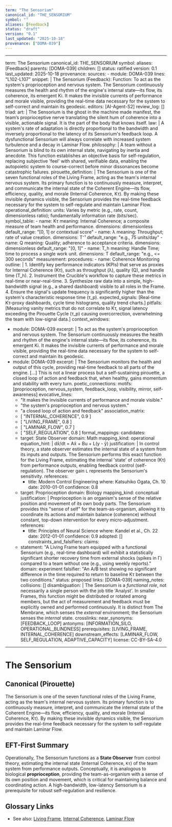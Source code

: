 ```yaml
---
term: "The Sensorium"
canonical_id: "THE_SENSORIUM"
symbol: ""
aliases: [Feedback]
status: "draft"
version: "0.1"
last_updated: "2025-10-18"
provenance: ["DOMA-039"]
---
```


---
term: The Sensorium
canonical_id: THE_SENSORIUM
symbol: 
aliases: [Feedback]
parents: [DOMA-039]
children: []
status: ratified
version: 0.1
last_updated: 2025-10-18
provenance:
  sources:
    - module: DOMA-039
      lines: "L102-L107"
      snippet: |
        The Sensorium (Feedback):
        Function: To act as the system's proprioception and nervous system. The Sensorium continuously measures the health and rhythm of the engine's internal state—its flow, its coherence, its emergent Ki. It makes the invisible currents of performance and morale visible, providing the real-time data necessary for the system to self-correct and maintain its geodesic.
  editors: [AI-Agent-S2]
  review_log: []
triad:
  art: |
    The Sensorium is the ghost in the machine made manifest, the team’s proprioceptive nerve translating the silent hum of coherence into a visible, actionable signal. It is the part of the body that knows itself.
  law: |
    A system's rate of adaptation is directly proportional to the bandwidth and inversely proportional to the latency of its Sensorium's feedback loop. A dysfunctional Sensorium will always correlate with increased system turbulence and a decay in Laminar Flow.
  philosophy: |
    A team without a Sensorium is blind to its own internal state, navigating by inertia and anecdote. This function establishes an objective basis for self-regulation, replacing subjective 'feel' with shared, verifiable data, enabling the autopoietic system to course-correct before minor dissonances become catastrophic failures.
pirouette_definition: |
  The Sensorium is one of the seven functional roles of the Living Frame, acting as the team's internal nervous system. Its primary function is to continuously measure, interpret, and communicate the internal state of the Coherent Engine—its flow, efficiency, quality, and morale (Internal Coherence, Kτ). By making these invisible dynamics visible, the Sensorium provides the real-time feedback necessary for the system to self-regulate and maintain Laminar Flow.
operational_definition:
  units: Varies by metric (e.g., rate, count, dimensionless ratio); fundamentally information rate (bits/sec).
  symbol_table:
    - name: Kτ
      meaning: Internal Coherence; a composite measure of team health and performance.
      dimensions: dimensionless
      default_range: "[0, 1] or contextual score"
    - name: λ
      meaning: Throughput; rate of value creation.
      dimensions: T⁻¹
      default_range: "e.g., 75 units/day"
    - name: Q
      meaning: Quality; adherence to acceptance criteria.
      dimensions: dimensionless
      default_range: "[0, 1]"
    - name: T_h
      meaning: Handle Time; time to process a single work unit.
      dimensions: T
      default_range: "e.g., <= 300 seconds"
  measurement:
    procedures:
      - name: Coherence Monitoring
        outline: |
          1. Identify key performance indicators (KPIs) that serve as proxies for Internal Coherence (Kτ), such as throughput (λ), quality (Q), and handle time (T_h).
          2. Instrument the Crucible's workflow to capture these metrics in real-time or near-real-time.
          3. Synthesize raw data into a simple, high-bandwidth signal (e.g., a shared dashboard) visible to all roles in the Frame.
          4. Ensure the signal's update frequency is significantly higher than the system's characteristic response time (τ_p).
        expected_signals: [Real-time Kτ-proxy dashboards, cycle time histograms, quality trend charts.]
        pitfalls: [Measuring vanity metrics that do not correlate to Kτ, signal latency exceeding the Pirouette Cycle (τ_p) causing overcorrection, overwhelming the team with low-signal data.]
context_windows:
  - module: DOMA-039
    excerpt: |
      To act as the system's proprioception and nervous system. The Sensorium continuously measures the health and rhythm of the engine's internal state—its flow, its coherence, its emergent Ki. It makes the invisible currents of performance and morale visible, providing the real-time data necessary for the system to self-correct and maintain its geodesic.
  - module: DOMA-039
    excerpt: |
      The Sensorium monitors the health and output of this cycle, providing real-time feedback to all parts of the engine. [...] This is not a linear process but a self-sustaining pirouette, a closed loop of action and feedback that, when healthy, gains momentum and stability with every turn.
poetic_connections:
  motifs: [proprioception, nervous_system, feedback_loop, visibility, mirror, self-awareness]
  evocative_lines:
    - "It makes the invisible currents of performance and morale visible."
    - "the system's proprioception and nervous system."
    - "a closed loop of action and feedback"
  association_matrix:
    - [ "INTERNAL_COHERENCE", 0.9 ]
    - [ "LIVING_FRAME", 0.8 ]
    - [ "LAMINAR_FLOW", 0.7 ]
    - [ "SELF_REGULATION", 0.8 ]
formal_mappings:
  candidates:
    - target: State Observer
      domain: Math
      mapping_kind: operational
      equation_hint: |
        dx̂/dt = Ax̂ + Bu + L(y - ŷ)
      justification: |
        In control theory, a state observer estimates the internal state of a system from its inputs and outputs. The Sensorium performs this exact function for the Living Frame, estimating the internal 'state' of coherence (Kτ) from performance outputs, enabling feedback control (self-regulation). The observer gain `L` represents the Sensorium's sensitivity.
      references:
        - title: Modern Control Engineering
          where: Katsuhiko Ogata, Ch. 10
          date: 2010-01-01
      confidence: 0.8
    - target: Proprioception
      domain: Biology
      mapping_kind: conceptual
      justification: |
        Proprioception is an organism's sense of the relative position and movement of its own body parts. The Sensorium provides this "sense of self" for the team-as-organism, allowing it to coordinate its actions and maintain balance (coherence) without constant, top-down intervention for every micro-adjustment.
      references:
        - title: Principles of Neural Science
          where: Kandel et al., Ch. 22
          date: 2012-01-01
      confidence: 0.9
  adopted:
    []
constraints_and_falsifiers:
  claims:
    - statement: "A Living Frame team equipped with a functional Sensorium (e.g., real-time dashboard) will exhibit a statistically significant shorter recovery time from external shocks (spikes in Γ) compared to a team without one (e.g., using weekly reports)."
      domain: experiment
      falsifier: "An A/B test showing no significant difference in the time required to return to baseline Kτ between the two conditions."
      status: proposed
      links: [DOMA-039]
naming_notes:
  collisions: []
  disambiguation: |
    The Sensorium is a *functional role*, not necessarily a single person with the job title 'Analyst'. In smaller Frames, this function might be distributed or rotated among members, but the act of measurement and feedback must be explicitly owned and performed continuously. It is distinct from The Membrane, which senses the *external* environment; the Sensorium senses the *internal* state.
crosslinks:
  near_synonyms: [FEEDBACK_LOOP]
  antonyms: [INFORMATION_SILO, OPERATIONAL_BLINDNESS]
  prerequisites: [LIVING_FRAME, INTERNAL_COHERENCE]
  downstream_effects: [LAMINAR_FLOW, SELF_REGULATION, ADAPTIVE_CAPACITY]
license: CC-BY-SA-4.0
---

# The Sensorium

## Canonical (Pirouette)
The Sensorium is one of the seven functional roles of the Living Frame, acting as the team's internal nervous system. Its primary function is to continuously measure, interpret, and communicate the internal state of the Coherent Engine—its flow, efficiency, quality, and morale (Internal Coherence, Kτ). By making these invisible dynamics visible, the Sensorium provides the real-time feedback necessary for the system to self-regulate and maintain Laminar Flow.

## EFT-First Summary
Operationally, The Sensorium functions as a **State Observer** from control theory, estimating the internal state (Internal Coherence, `Kτ`) of the team system from performance outputs. Conceptually, it is analogous to biological **proprioception**, providing the team-as-organism with a sense of its own position and movement, which is critical for maintaining balance and coordinating action. A high-bandwidth, low-latency Sensorium is a prerequisite for robust self-regulation and resilience.

## Glossary Links
- See also: [Living Frame](...), [Internal Coherence](...), [Laminar Flow](...)